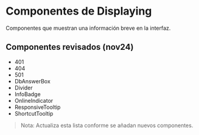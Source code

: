 # Componentes de Displaying

Componentes que muestran una información breve en la interfaz.

## Componentes revisados (nov24)

- 401
- 404
- 501
- DbAnswerBox
- Divider
- InfoBadge
- OnlineIndicator
- ResponsiveTooltip
- ShortcutTooltip

> Nota: Actualiza esta lista conforme se añadan nuevos componentes.
